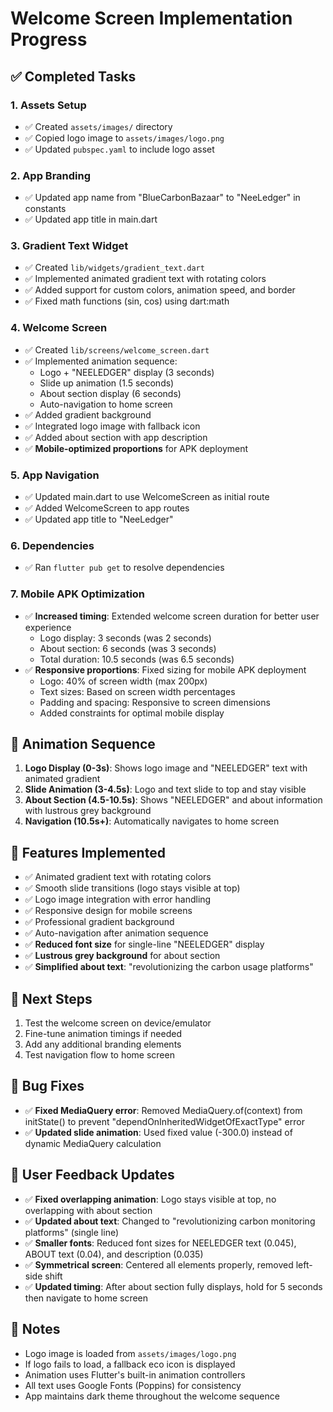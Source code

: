 # Welcome Screen Implementation Progress

## ✅ Completed Tasks

### 1. Assets Setup
- ✅ Created `assets/images/` directory
- ✅ Copied logo image to `assets/images/logo.png`
- ✅ Updated `pubspec.yaml` to include logo asset

### 2. App Branding
- ✅ Updated app name from "BlueCarbonBazaar" to "NeeLedger" in constants
- ✅ Updated app title in main.dart

### 3. Gradient Text Widget
- ✅ Created `lib/widgets/gradient_text.dart`
- ✅ Implemented animated gradient text with rotating colors
- ✅ Added support for custom colors, animation speed, and border
- ✅ Fixed math functions (sin, cos) using dart:math

### 4. Welcome Screen
- ✅ Created `lib/screens/welcome_screen.dart`
- ✅ Implemented animation sequence:
  - Logo + "NEELEDGER" display (3 seconds)
  - Slide up animation (1.5 seconds)
  - About section display (6 seconds)
  - Auto-navigation to home screen
- ✅ Added gradient background
- ✅ Integrated logo image with fallback icon
- ✅ Added about section with app description
- ✅ **Mobile-optimized proportions** for APK deployment

### 5. App Navigation
- ✅ Updated main.dart to use WelcomeScreen as initial route
- ✅ Added WelcomeScreen to app routes
- ✅ Updated app title to "NeeLedger"

### 6. Dependencies
- ✅ Ran `flutter pub get` to resolve dependencies

### 7. Mobile APK Optimization
- ✅ **Increased timing**: Extended welcome screen duration for better user experience
  - Logo display: 3 seconds (was 2 seconds)
  - About section: 6 seconds (was 3 seconds)
  - Total duration: 10.5 seconds (was 6.5 seconds)
- ✅ **Responsive proportions**: Fixed sizing for mobile APK deployment
  - Logo: 40% of screen width (max 200px)
  - Text sizes: Based on screen width percentages
  - Padding and spacing: Responsive to screen dimensions
  - Added constraints for optimal mobile display

## 🎯 Animation Sequence

1. **Logo Display (0-3s)**: Shows logo image and "NEELEDGER" text with animated gradient
2. **Slide Animation (3-4.5s)**: Logo and text slide to top and stay visible
3. **About Section (4.5-10.5s)**: Shows "NEELEDGER" and about information with lustrous grey background
4. **Navigation (10.5s+)**: Automatically navigates to home screen

## 🎨 Features Implemented

- ✅ Animated gradient text with rotating colors
- ✅ Smooth slide transitions (logo stays visible at top)
- ✅ Logo image integration with error handling
- ✅ Responsive design for mobile screens
- ✅ Professional gradient background
- ✅ Auto-navigation after animation sequence
- ✅ **Reduced font size** for single-line "NEELEDGER" display
- ✅ **Lustrous grey background** for about section
- ✅ **Simplified about text**: "revolutionizing the carbon usage platforms"

## 🚀 Next Steps

1. Test the welcome screen on device/emulator
2. Fine-tune animation timings if needed
3. Add any additional branding elements
4. Test navigation flow to home screen

## 🐛 Bug Fixes

- ✅ **Fixed MediaQuery error**: Removed MediaQuery.of(context) from initState() to prevent "dependOnInheritedWidgetOfExactType" error
- ✅ **Updated slide animation**: Used fixed value (-300.0) instead of dynamic MediaQuery calculation

## 🎨 User Feedback Updates

- ✅ **Fixed overlapping animation**: Logo stays visible at top, no overlapping with about section
- ✅ **Updated about text**: Changed to "revolutionizing carbon monitoring platforms" (single line)
- ✅ **Smaller fonts**: Reduced font sizes for NEELEDGER text (0.045), ABOUT text (0.04), and description (0.035)
- ✅ **Symmetrical screen**: Centered all elements properly, removed left-side shift
- ✅ **Updated timing**: After about section fully displays, hold for 5 seconds then navigate to home screen

## 📝 Notes

- Logo image is loaded from `assets/images/logo.png`
- If logo fails to load, a fallback eco icon is displayed
- Animation uses Flutter's built-in animation controllers
- All text uses Google Fonts (Poppins) for consistency
- App maintains dark theme throughout the welcome sequence

